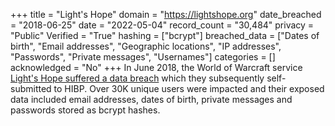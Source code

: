 +++
title = "Light&#x27;s Hope"
domain = "https://lightshope.org"
date_breached = "2018-06-25"
date = "2022-05-04"
record_count = "30,484"
privacy = "Public"
Verified = "True"
hashing = ["bcrypt"]
breached_data = ["Dates of birth", "Email addresses", "Geographic locations", "IP addresses", "Passwords", "Private messages", "Usernames"]
categories = []
acknowledged = "No"
+++
In June 2018, the World of Warcraft service <a href="https://lightshope.org/news/forum-breach-summary-of-investigation-and-final-report" target="_blank" rel="noopener">Light's Hope suffered a data breach</a> which they subsequently self-submitted to HIBP. Over 30K unique users were impacted and their exposed data included email addresses, dates of birth, private messages and passwords stored as bcrypt hashes.
